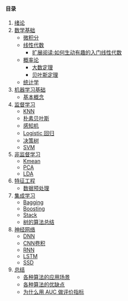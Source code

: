 #### 目录

1. [绪论](articles/绪论.md)
2. [数学基础](articles/数学基础.md)
   * [微积分](/articles/微积分基础.md)
   * [线性代数]()
     * [扩展阅读:如何生动有趣的入门线性代数](/articles/如何生动有趣的入门线性代数.md)
   * [概率论]()
     * [大数定理](/articles/大数定理等.md)
     * [贝叶斯定理](/articles/贝叶斯原理.md)
   * [统计学]()
3. [机器学习基础]()
    * [基本概念](/articles/机器学习基本概念.md)
4. [监督学习]()
    * [KNN](/articles/K近邻法.md)
    * [朴素贝叶斯](/articles/朴素贝叶斯.md)
    * [感知机](/articles/感知机.md)
    * [Logistic 回归](/articles/Logistic回归.md)
    * [决策树]()
    * [SVM]()
5. [非监督学习]()
    * [Kmean]()
    * [PCA]()
    * [LDA]()
6. [特征工程]()
    * [数据预处理](/articles/预处理.md)
8. [集成学习]()
    * [Bagging]()
    * [Boosting]()
    * [Stack]()
    * [树的算法总结](/articles/树的算法总结.md)
9. [神经网络]()
    * [DNN]()
    * [CNN卷积]()
    * [RNN]()
    * [LSTM]()
    * [SSD]()
11. [总结]()
    * [各种算法的应用场景](/articles/各种机器学习算法的应用场景.md)
    * [各种算法的优缺点](/articles/模型各自优缺点.md)
    * [为什么用 AUC 做评价指标](articles/为什么用&#32;AUC&#32;做评价指标.md)